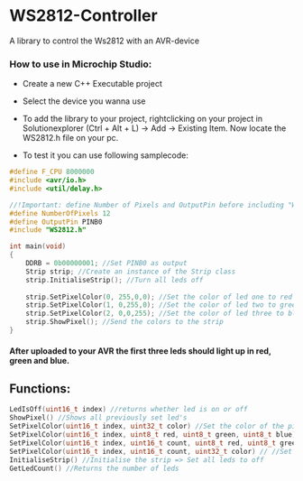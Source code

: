 # WS2812-Controller
A library to control the Ws2812 with an AVR-device

### How to use in Microchip Studio:
- Create a new C++ Executable project
- Select the device you wanna use
- To add the library to your project, rightclicking on your project in Solutionexplorer (Ctrl + Alt + L) -> Add -> Existing Item. Now locate the WS2812.h file on your pc.
   
- To test it you can use following samplecode:
```cpp
#define F_CPU 8000000
#include <avr/io.h>
#include <util/delay.h>

//!Important: define Number of Pixels and OutputPin before including "WS2812.h"
#define NumberOfPixels 12
#define OutputPin PINB0
#include "WS2812.h"

int main(void)
{
	DDRB = 0b00000001; //Set PINB0 as output
	Strip strip; //Create an instance of the Strip class
	strip.InitialiseStrip(); //Turn all leds off
	
	strip.SetPixelColor(0, 255,0,0); //Set the color of led one to red
	strip.SetPixelColor(1, 0,255,0); //Set the color of led two to green
	strip.SetPixelColor(2, 0,0,255); //Set the color of led three to blue
	strip.ShowPixel(); //Send the colors to the strip
}
```
#### After uploaded to your AVR the first three leds should light up in red, green and blue.


## Functions:
```cpp
LedIsOff(uint16_t index) //returns whether led is on or off
ShowPixel() //Shows all previously set led's
SetPixelColor(uint16_t index, uint32_t color) //Set the color of the pixel which is indicated by index to a 32bit integer
SetPixelColor(uint16_t index, uint8_t red, uint8_t green, uint8_t blue) //Set the color of the pixel which is indicated by index to three 8bit values
SetPixelColor(uint16_t index, uint16_t count, uint8_t red, uint8_t green, uint8_t blue) //Set the color of pixels, indicated by count, starting by index to a rgb value.
SetPixelColor(uint16_t index, uint16_t count, uint32_t color) // //Set the color of pixels, indicated by count, starting by index to a 32bit integer
InitialiseStrip() //Initialise the strip => Set all leds to off
GetLedCount() //Returns the number of leds
``` 
